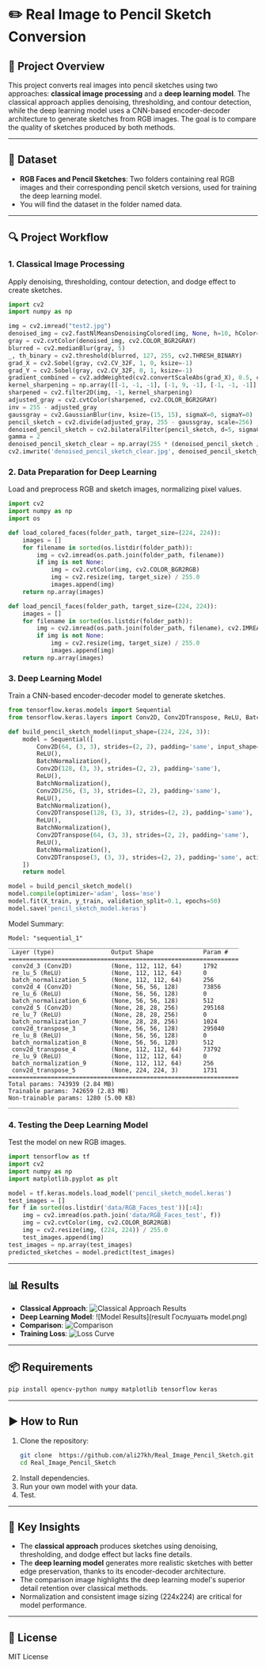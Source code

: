 # ✏️ Real Image to Pencil Sketch Conversion

## 📌 Project Overview
This project converts real images into pencil sketches using two approaches: **classical image processing** and a **deep learning model**. The classical approach applies denoising, thresholding, and contour detection, while the deep learning model uses a CNN-based encoder-decoder architecture to generate sketches from RGB images. The goal is to compare the quality of sketches produced by both methods.

---

## 📂 Dataset
- **RGB Faces and Pencil Sketches**: Two folders containing real RGB images and their corresponding pencil sketch versions, used for training the deep learning model.
- You will find the dataset in the folder named data.

---

## 🔍 Project Workflow

### **1. Classical Image Processing**
Apply denoising, thresholding, contour detection, and dodge effect to create sketches.

```python
import cv2
import numpy as np

img = cv2.imread("test2.jpg")
denoised_img = cv2.fastNlMeansDenoisingColored(img, None, h=10, hColor=10, templateWindowSize=7, searchWindowSize=21)
gray = cv2.cvtColor(denoised_img, cv2.COLOR_BGR2GRAY)
blurred = cv2.medianBlur(gray, 5)
_, th_binary = cv2.threshold(blurred, 127, 255, cv2.THRESH_BINARY)
grad_X = cv2.Sobel(gray, cv2.CV_32F, 1, 0, ksize=-1)
grad_Y = cv2.Sobel(gray, cv2.CV_32F, 0, 1, ksize=-1)
gradient_combined = cv2.addWeighted(cv2.convertScaleAbs(grad_X), 0.5, cv2.convertScaleAbs(grad_Y), 0.5, 0)
kernel_sharpening = np.array([[-1, -1, -1], [-1, 9, -1], [-1, -1, -1]])
sharpened = cv2.filter2D(img, -1, kernel_sharpening)
adjusted_gray = cv2.cvtColor(sharpened, cv2.COLOR_BGR2GRAY)
inv = 255 - adjusted_gray
gaussgray = cv2.GaussianBlur(inv, ksize=(15, 15), sigmaX=0, sigmaY=0)
pencil_sketch = cv2.divide(adjusted_gray, 255 - gaussgray, scale=256)
denoised_pencil_sketch = cv2.bilateralFilter(pencil_sketch, d=5, sigmaColor=75, sigmaSpace=75)
gamma = 2
denoised_pencil_sketch_clear = np.array(255 * (denoised_pencil_sketch / 255) ** gamma, dtype=np.uint8)
cv2.imwrite('denoised_pencil_sketch_clear.jpg', denoised_pencil_sketch_clear)
```

### **2. Data Preparation for Deep Learning**
Load and preprocess RGB and sketch images, normalizing pixel values.

```python
import cv2
import numpy as np
import os

def load_colored_faces(folder_path, target_size=(224, 224)):
    images = []
    for filename in sorted(os.listdir(folder_path)):
        img = cv2.imread(os.path.join(folder_path, filename))
        if img is not None:
            img = cv2.cvtColor(img, cv2.COLOR_BGR2RGB)
            img = cv2.resize(img, target_size) / 255.0
            images.append(img)
    return np.array(images)

def load_pencil_faces(folder_path, target_size=(224, 224)):
    images = []
    for filename in sorted(os.listdir(folder_path)):
        img = cv2.imread(os.path.join(folder_path, filename), cv2.IMREAD_GRAYSCALE)
        if img is not None:
            img = cv2.resize(img, target_size) / 255.0
            images.append(img)
    return np.array(images)
```

### **3. Deep Learning Model**
Train a CNN-based encoder-decoder model to generate sketches.

```python
from tensorflow.keras.models import Sequential
from tensorflow.keras.layers import Conv2D, Conv2DTranspose, ReLU, BatchNormalization

def build_pencil_sketch_model(input_shape=(224, 224, 3)):
    model = Sequential([
        Conv2D(64, (3, 3), strides=(2, 2), padding='same', input_shape=input_shape),
        ReLU(),
        BatchNormalization(),
        Conv2D(128, (3, 3), strides=(2, 2), padding='same'),
        ReLU(),
        BatchNormalization(),
        Conv2D(256, (3, 3), strides=(2, 2), padding='same'),
        ReLU(),
        BatchNormalization(),
        Conv2DTranspose(128, (3, 3), strides=(2, 2), padding='same'),
        ReLU(),
        BatchNormalization(),
        Conv2DTranspose(64, (3, 3), strides=(2, 2), padding='same'),
        ReLU(),
        BatchNormalization(),
        Conv2DTranspose(3, (3, 3), strides=(2, 2), padding='same', activation='sigmoid')
    ])
    return model

model = build_pencil_sketch_model()
model.compile(optimizer='adam', loss='mse')
model.fit(X_train, y_train, validation_split=0.1, epochs=50)
model.save('pencil_sketch_model.keras')
```

Model Summary:
```
Model: "sequential_1"
_________________________________________________________________
 Layer (type)                Output Shape              Param #   
=================================================================
 conv2d_3 (Conv2D)           (None, 112, 112, 64)      1792      
 re_lu_5 (ReLU)              (None, 112, 112, 64)      0         
 batch_normalization_5       (None, 112, 112, 64)      256       
 conv2d_4 (Conv2D)           (None, 56, 56, 128)       73856     
 re_lu_6 (ReLU)              (None, 56, 56, 128)       0         
 batch_normalization_6       (None, 56, 56, 128)       512       
 conv2d_5 (Conv2D)           (None, 28, 28, 256)       295168    
 re_lu_7 (ReLU)              (None, 28, 28, 256)       0         
 batch_normalization_7       (None, 28, 28, 256)       1024      
 conv2d_transpose_3          (None, 56, 56, 128)       295040    
 re_lu_8 (ReLU)              (None, 56, 56, 128)       0         
 batch_normalization_8       (None, 56, 56, 128)       512       
 conv2d_transpose_4          (None, 112, 112, 64)      73792     
 re_lu_9 (ReLU)              (None, 112, 112, 64)      0         
 batch_normalization_9       (None, 112, 112, 64)      256       
 conv2d_transpose_5          (None, 224, 224, 3)       1731      
=================================================================
Total params: 743939 (2.84 MB)
Trainable params: 742659 (2.83 MB)
Non-trainable params: 1280 (5.00 KB)
_________________________________________________________________
```

### **4. Testing the Deep Learning Model**
Test the model on new RGB images.

```python
import tensorflow as tf
import cv2
import numpy as np
import matplotlib.pyplot as plt

model = tf.keras.models.load_model('pencil_sketch_model.keras')
test_images = []
for f in sorted(os.listdir('data/RGB_Faces_test'))[:4]:
    img = cv2.imread(os.path.join('data/RGB_Faces_test', f))
    img = cv2.cvtColor(img, cv2.COLOR_BGR2RGB)
    img = cv2.resize(img, (224, 224)) / 255.0
    test_images.append(img)
test_images = np.array(test_images)
predicted_sketches = model.predict(test_images)
```

---

## 📊 Results
- **Classical Approach**: ![Classical Approach Results](result_classical_approaches.png)
- **Deep Learning Model**: ![Model Results](result Гослушать
model.png)
- **Comparison**: ![Comparison](comparaison.png)
- **Training Loss**: ![Loss Curve](loss_curve.png)

---

## 📦 Requirements
```bash
pip install opencv-python numpy matplotlib tensorflow keras
```

---

## ▶️ How to Run
1. Clone the repository:
   ```bash
   git clone  https://github.com/ali27kh/Real_Image_Pencil_Sketch.git
   cd Real_Image_Pencil_Sketch
   ```
2. Install dependencies.
3. Run your own model with your data.
4. Test.

---

## 📌 Key Insights
- The **classical approach** produces sketches using denoising, thresholding, and dodge effect but lacks fine details.
- The **deep learning model** generates more realistic sketches with better edge preservation, thanks to its encoder-decoder architecture.
- The comparison image highlights the deep learning model's superior detail retention over classical methods.
- Normalization and consistent image sizing (224x224) are critical for model performance.

---

## 📜 License
MIT License
